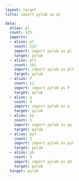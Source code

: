 ```yaml
---
layout: target
title: import pylab as pl

data:
  alias: pl
  count: 415
  imports:
  - alias: pl
    count: 222
    import: import pylab as pl
    target: pylab
  - alias: plt
    count: 161
    import: import pylab as plt
    target: pylab
  - alias: P
    count: 12
    import: import pylab as P
    target: pylab
  - alias: p
    count: 9
    import: import pylab as p
    target: pylab
  - alias: py
    count: 5
    import: import pylab as py
    target: pylab
  - alias: pyl
    count: 3
    import: import pylab as pyl
    target: pylab
  - alias: pb
    count: 3
    import: import pylab as pb
    target: pylab
  target: pylab
---
```

